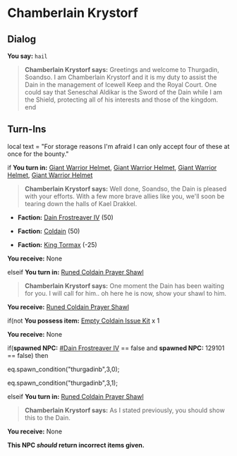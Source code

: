 # Chamberlain Krystorf
## Dialog

**You say:** `hail`



>**Chamberlain Krystorf says:** Greetings and welcome to Thurgadin, Soandso. I am Chamberlain Krystorf and it is my duty to assist the Dain in the management of Icewell Keep and the Royal Court. One could say that Seneschal Aldikar is the Sword of the Dain while I am the Shield, protecting all of his interests and those of the kingdom.
end

## Turn-Ins



local text = "For storage reasons I'm afraid I can only accept four of these at once for the bounty."



if **You turn in:** [Giant Warrior Helmet](/item/29062), [Giant Warrior Helmet](/item/29062), [Giant Warrior Helmet](/item/29062), [Giant Warrior Helmet](/item/29062)


>**Chamberlain Krystorf says:** Well done, Soandso, the Dain is pleased with your efforts. With a few more brave allies like you, we'll soon be tearing down the halls of Kael Drakkel.





* __Faction:__ [Dain Frostreaver IV](/faction/405) (50)


* __Faction:__ [Coldain](/faction/406) (50)


* __Faction:__ [King Tormax](/faction/429) (-25)


 **You receive:** None 

elseif **You turn in:** [Runed Coldain Prayer Shawl](/item/1199)


>**Chamberlain Krystorf says:** One moment the Dain has been waiting for you. I will call for him.. oh here he is now, show your shawl to him.


 **You receive:**  [Runed Coldain Prayer Shawl](/item/8895) 


if(not **You possess item:**  [Empty Coldain Issue Kit](/item/17651) x 1



 **You receive:** None 



if(**spawned NPC:**  [\#Dain Frostreaver IV](/npc/129003) == false and **spawned NPC:** 129101 == false) then



eq.spawn_condition("thurgadinb",3,0);



eq.spawn_condition("thurgadinb",3,1);


elseif **You turn in:** [Runed Coldain Prayer Shawl](/item/8895)


>**Chamberlain Krystorf says:** As I stated previously, you should show this to the Dain.


 **You receive:** None 

**This NPC *should* return incorrect items given.**
